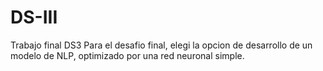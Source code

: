 # DS-III
Trabajo final DS3
Para el desafio final, elegi la opcion de desarrollo de un modelo de NLP, optimizado por una red neuronal simple.
